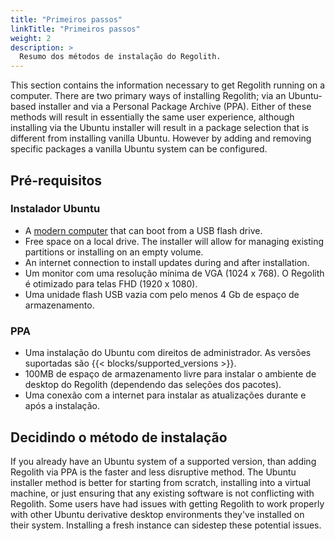 ```yaml
---
title: "Primeiros passos"
linkTitle: "Primeiros passos"
weight: 2
description: >
  Resumo dos métodos de instalação do Regolith.
---
```


This section contains the information necessary to get Regolith running on a computer. There are two primary ways of installing Regolith; via an Ubuntu-based installer and via a Personal Package Archive (PPA). Either of these methods will result in essentially the same user experience, although installing via the Ubuntu installer will result in a package selection that is different from installing vanilla Ubuntu. However by adding and removing specific packages a vanilla Ubuntu system can be configured.

## Pré-requisitos

### Instalador Ubuntu

- A [modern computer](https://help.ubuntu.com/community/Installation/SystemRequirements) that can boot from a USB flash drive.
- Free space on a local drive. The installer will allow for managing existing partitions or installing on an empty volume.
- An internet connection to install updates during and after installation.
- Um monitor com uma resolução mínima de VGA (1024 x 768). O Regolith é otimizado para telas FHD (1920 x 1080).
- Uma unidade flash USB vazia com pelo menos 4 Gb de espaço de armazenamento.

### PPA

- Uma instalação do Ubuntu com direitos de administrador. As versões suportadas são {{< blocks/supported_versions >}}.
- 100MB de espaço de armazenamento livre para instalar o ambiente de desktop do Regolith (dependendo das seleções dos pacotes).
- Uma conexão com a internet para instalar as atualizações durante e após a instalação.

## Decidindo o método de instalação

If you already have an Ubuntu system of a supported version, than adding Regolith via PPA is the faster and less disruptive method. The Ubuntu installer method is better for starting from scratch, installing into a virtual machine, or just ensuring that any existing software is not conflicting with Regolith. Some users have had issues with getting Regolith to work properly with other Ubuntu derivative desktop environments they've installed on their system. Installing a fresh instance can sidestep these potential issues.
